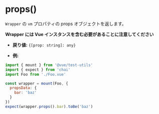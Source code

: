 # props()

`Wrapper` の `vm` プロパティの props オブジェクトを返します。

**Wrapper には Vue インスタンスを含む必要があることに注意してください**

- **戻り値:** `{[prop: string]: any}`

- **例:**

```js
import { mount } from '@vue/test-utils'
import { expect } from 'chai'
import Foo from './Foo.vue'

const wrapper = mount(Foo, {
  propsData: {
    bar: 'baz'
  }
})
expect(wrapper.props().bar).toBe('baz')
```
